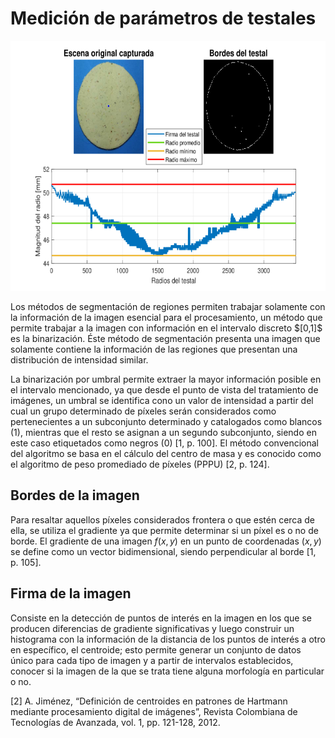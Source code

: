 # Medición de parámetros de testales

<p align="center">
    <img src="imgs/RadiosTestal.png" height="400"/>
</p>


<p>
Los métodos de segmentación de regiones  permiten trabajar solamente con la información de la imagen esencial para el procesamiento, un método que permite trabajar a la imagen con información en el intervalo discreto $[0,1]$ es la binarización. Éste método de segmentación presenta una imagen que solamente contiene la información de las regiones que presentan una distribución de intensidad similar. 
</p>

<p>
La binarización por umbral permite extraer la mayor información posible en el intervalo mencionado, ya que desde el punto de vista del tratamiento de imágenes, un umbral se identifica cono un valor de intensidad a partir del cual un grupo determinado de píxeles serán considerados como pertenecientes a un subconjunto determinado y catalogados como blancos (1), mientras que el resto se asignan a un segundo subconjunto, siendo en este caso etiquetados como negros (0) [1, p. 100]. El método convencional del algoritmo  se basa en el cálculo del centro de masa  y es conocido como el algoritmo de peso promediado de píxeles (PPPU) [2, p. 124].
</p>

 <h2>Bordes de la imagen</h2>
    
Para resaltar aquellos píxeles considerados frontera o que estén cerca de ella, se utiliza el gradiente ya que permite determinar si un píxel es o no de borde. El gradiente de una imagen $f(x,y)$ en un punto de coordenadas $(x,y)$ se define como un vector bidimensional, siendo perpendicular al borde [1, p. 105].

<h2>Firma de la imagen</h2> 
<p>
Consiste en la detección de puntos de interés en la imagen en los que se producen diferencias de gradiente significativas y luego construir un histograma con la información de la distancia de los puntos de interés a otro en específico, el centroide; esto permite generar un conjunto de datos único para cada tipo de imagen y a partir de intervalos establecidos, conocer si la imagen de la que se trata tiene alguna morfología en particular o no.
</p>


[2] A. Jiménez, “Definición de centroides en patrones de Hartmann mediante procesamiento digital de imágenes”, Revista Colombiana de Tecnologías de Avanzada, vol. 1, pp. 121-128, 2012.